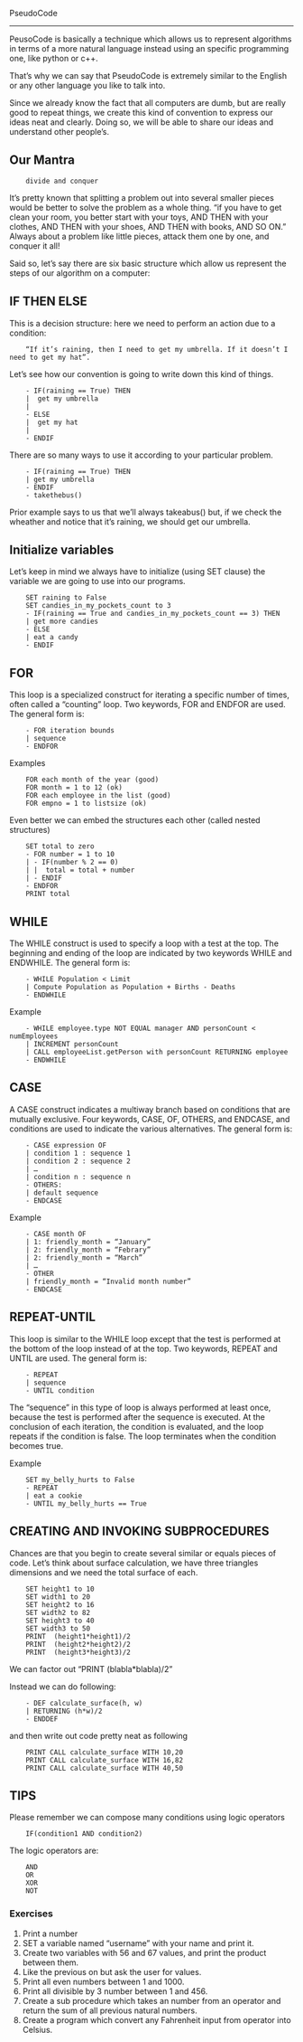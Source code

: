 PseudoCode
__________

PeusoCode is basically a technique which allows us to represent algorithms in terms of a more natural language instead using an specific programming one, like python or c++.

That’s why we can say that PseudoCode is extremely similar to the English or any other language you like to talk into.

Since we already know the fact that all computers are dumb, but are really good to repeat things, we create this kind of convention to express our ideas neat and clearly. Doing so, we will be able to share our ideas and understand other people’s.

## Our Mantra
		divide and conquer

It’s pretty known that splitting a problem out into several smaller pieces would be better to solve the problem as a whole thing.
		“if you have to get clean your room, you better start with your toys, AND THEN with your clothes, AND THEN with your shoes, AND THEN with books, AND SO ON.”
Always about a problem like little pieces, attack them one by one, and conquer it all!

Said so, let’s say there are six basic structure which allow us represent the steps of our algorithm on a computer:

## IF THEN ELSE

This is a decision structure: here we need to perform an action due to a condition:

		“If it’s raining, then I need to get my umbrella. If it doesn’t I need to get my hat”.

Let’s see how our convention is going to write down this kind of things.

	
		- IF(raining == True) THEN
		|  get my umbrella
		|
		- ELSE
		|  get my hat
		|
		- ENDIF

There are so many ways to use it according to your particular problem.

		- IF(raining == True) THEN
		| get my umbrella
		- ENDIF
		- takethebus()

Prior example says to us that we’ll always takeabus() but, if we check the wheather and notice that it’s raining, we should get our umbrella.

## Initialize variables

Let’s keep in mind we always have to initialize (using SET clause) the variable we are going to use into our programs.

		SET raining to False
		SET candies_in_my_pockets_count to 3
		- IF(raining == True and candies_in_my_pockets_count == 3) THEN
		| get more candies
		- ELSE
		| eat a candy
		- ENDIF

## FOR

This loop is a specialized construct for iterating a specific number of times, often called a “counting” loop.  Two keywords, FOR and ENDFOR are used. The general form is:

		- FOR iteration bounds
		| sequence
		- ENDFOR

Examples

		FOR each month of the year (good) 
		FOR month = 1 to 12 (ok)
		FOR each employee in the list (good) 
		FOR empno = 1 to listsize (ok)


Even better we can embed the structures each other (called nested structures)

		SET total to zero 
		- FOR number = 1 to 10
		| - IF(number % 2 == 0)
		| |  total = total + number
		| - ENDIF
		- ENDFOR
		PRINT total

## WHILE

The WHILE construct is used to specify a loop with a test at the top. The beginning and ending of the loop are indicated by two keywords WHILE and ENDWHILE. The general form is:

		- WHILE Population < Limit
		| Compute Population as Population + Births - Deaths
		- ENDWHILE

Example

		- WHILE employee.type NOT EQUAL manager AND personCount < numEmployees
		| INCREMENT personCount
		| CALL employeeList.getPerson with personCount RETURNING employee
		- ENDWHILE

## CASE 

A CASE construct indicates a multiway branch based on conditions that are mutually exclusive. Four keywords, CASE, OF, OTHERS, and ENDCASE, and conditions are used to indicate the various alternatives. The general form is:

		- CASE expression OF
		| condition 1 : sequence 1 
		| condition 2 : sequence 2 
		| … 
		| condition n : sequence n 
		- OTHERS: 
		| default sequence
		- ENDCASE

Example

		- CASE month OF
		| 1: friendly_month = “January”
		| 2: friendly_month = “Febrary”
		| 2: friendly_month = “March”
		| …
		- OTHER
		| friendly_month = “Invalid month number”
		- ENDCASE

## REPEAT-UNTIL

This loop is similar to the WHILE loop except that the test is performed at the bottom of the loop instead of at the top. Two keywords, REPEAT and UNTIL are used. The general form is:

		- REPEAT
		| sequence
		- UNTIL condition

The “sequence” in this type of loop is always performed at least once, because the test is performed after the sequence is executed. At the conclusion of each iteration, the condition is evaluated, and the loop repeats if the condition is false. The loop terminates when the condition becomes true. 

Example

		SET my_belly_hurts to False
		- REPEAT
		| eat a cookie
		- UNTIL my_belly_hurts == True

## CREATING AND INVOKING SUBPROCEDURES

Chances are that you begin to create several similar or equals pieces of code.
Let’s think about surface calculation, we have three triangles dimensions and we need the total surface of each.

		SET height1 to 10
		SET width1 to 20
		SET height2 to 16
		SET width2 to 82
		SET height3 to 40
		SET width3 to 50
		PRINT  (height1*height1)/2
		PRINT  (height2*height2)/2
		PRINT  (height3*height3)/2

We can factor out “PRINT  (blabla*blabla)/2”

Instead we can do following:

		- DEF calculate_surface(h, w)
		| RETURNING (h*w)/2
		- ENDDEF

and then write out code pretty neat as following

		PRINT CALL calculate_surface WITH 10,20
		PRINT CALL calculate_surface WITH 16,82
		PRINT CALL calculate_surface WITH 40,50


## TIPS

Please remember we can compose many conditions using logic operators

		IF(condition1 AND condition2)

The logic operators are:

		AND
		OR
		XOR
		NOT

### Exercises

1. Print a number
2. SET a variable named “username” with your name and print it.
3. Create two variables with 56 and 67 values, and print the product between them.
4. Like the previous on but ask the user for values.
5. Print all even numbers between 1 and 1000.
6. Print all divisible by 3 number between 1 and 456.
7. Create a sub procedure which takes an number from an operator and return the sum of all previous natural numbers.
8. Create a program which convert any Fahrenheit input from operator into Celsius.